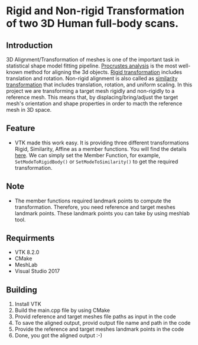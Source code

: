 # Rigid and Non-rigid Transformation of two 3D Human full-body scans.

## **Introduction**

3D Alignment/Transformation of meshes is one of the important task in statistical shape model fitting pipeline. [Procrustes analysis](https://en.wikipedia.org/wiki/Procrustes_analysis) is the most well-known method for aligning the 3d objects. [Rigid transformation](https://en.wikipedia.org/wiki/Rigid_transformation) includes translation and rotation. Non-rigid alignment is also called as [similarity transformation](https://en.wikipedia.org/wiki/Similarity_transformation) that includes translation, rotation, and uniform scaling. In this project we are transforming a target mesh rigidly and non-rigidly to a reference mesh. This means that, by displacing/bring/adjust the target mesh's orientation and shape properties in order to macth the reference mesh in 3D space.

## Feature
- VTK made this work easy. It is providing three different transformations Rigid, Similarity, Affine as a member functions. You will find the details [here](https://vtk.org/doc/nightly/html/classvtkLandmarkTransform.html#details). We can simply set the Member Function, for example, `SetModeToRigidBody()` or `SetModeToSimilarity()` to get the required transformation.

## Note
- The member functions required landmark points to compute the transformation. Therefore, you need reference and target meshes landmark points. These landmark points you can take by using meshlab tool.

## Requirments
- VTK 8.2.0
- CMake
- MeshLab
- Visual Studio 2017

## Building
1. Install VTK
1. Build the main.cpp file by using CMake
1. Provid reference and target meshes file paths as input in the code
1.  To save the aligned output, provid output file name and path in the code
1. Provide the reference and target meshes landmark points in the code
1. Done, you got the aligned output :-)




  
